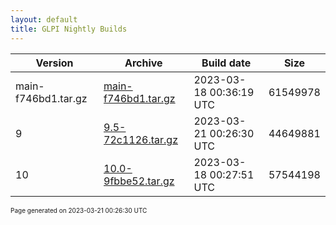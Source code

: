 ```yaml
---
layout: default
title: GLPI Nightly Builds
---
```


Version|Archive|Build date|Size
---|---|---|---
main-f746bd1.tar.gz|[main-f746bd1.tar.gz](main-f746bd1.tar.gz)|2023-03-18 00:36:19 UTC|61549978
9|[9.5-72c1126.tar.gz](9.5-72c1126.tar.gz)|2023-03-21 00:26:30 UTC|44649881
10|[10.0-9fbbe52.tar.gz](10.0-9fbbe52.tar.gz)|2023-03-18 00:27:51 UTC|57544198

<font size="1">Page generated on 2023-03-21 00:26:30 UTC</font>
